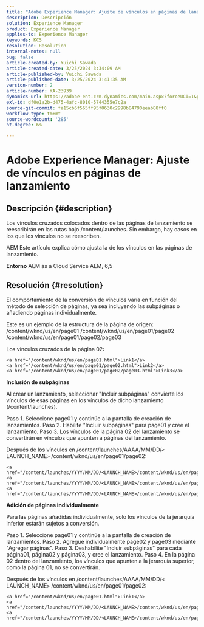 ```yaml
---
title: "Adobe Experience Manager: Ajuste de vínculos en páginas de lanzamiento"
description: Descripción
solution: Experience Manager
product: Experience Manager
applies-to: Experience Manager
keywords: KCS
resolution: Resolution
internal-notes: null
bug: false
article-created-by: Yuichi Sawada
article-created-date: 3/25/2024 3:34:09 AM
article-published-by: Yuichi Sawada
article-published-date: 3/25/2024 3:41:35 AM
version-number: 2
article-number: KA-23939
dynamics-url: https://adobe-ent.crm.dynamics.com/main.aspx?forceUCI=1&pagetype=entityrecord&etn=knowledgearticle&id=68840384-58ea-ee11-a204-6045bd006268
exl-id: df0e1a2b-d475-4afc-8010-5744355e7c2a
source-git-commit: fa15cb6f565ff95f0630c2998b84790eeab88ff0
workflow-type: tm+mt
source-wordcount: '285'
ht-degree: 6%

---
```


# Adobe Experience Manager: Ajuste de vínculos en páginas de lanzamiento

## Descripción {#description}


Los vínculos cruzados colocados dentro de las páginas de lanzamiento se reescribirán en las rutas bajo /content/launches. Sin embargo, hay casos en los que los vínculos no se reescriben.

AEM Este artículo explica cómo ajusta la de los vínculos en las páginas de lanzamiento.

<b>Entorno</b>
AEM as a Cloud Service AEM, 6,5


## Resolución {#resolution}


El comportamiento de la conversión de vínculos varía en función del método de selección de páginas, ya sea incluyendo las subpáginas o añadiendo páginas individualmente.

Este es un ejemplo de la estructura de la página de origen: /content/wknd/us/en/page01 /content/wknd/us/en/page01/page02 /content/wknd/us/en/page01/page02/page03

Los vínculos cruzados de la página 02:


```
<a href="/content/wknd/us/en/page01.html">Link1</a>
<a href="/content/wknd/us/en/page01/page02.html">Link2</a>
<a href="/content/wknd/us/en/page01/page02/page03.html">Link3</a>
```


<b>Inclusión de subpáginas</b>

Al crear un lanzamiento, seleccionar &quot;Incluir subpáginas&quot; convierte los vínculos de esas páginas en los vínculos de dicho lanzamiento (/content/launches).

Paso 1. Seleccione page01 y continúe a la pantalla de creación de lanzamientos.
Paso 2. Habilite &quot;Incluir subpáginas&quot; para page01 y cree el lanzamiento.
Paso 3. Los vínculos de la página 02 del lanzamiento se convertirán en vínculos que apunten a páginas del lanzamiento.

Después de los vínculos en /content/launches/AAAA/MM/DD/`<` LAUNCH_NAME`>` /content/wknd/us/en/page01/page02:


```
<a href="/content/launches/YYYY/MM/DD/<LAUNCH_NAME>/content/wknd/us/en/page01.html">Link1</a>
<a href="/content/launches/YYYY/MM/DD/<LAUNCH_NAME>/content/wknd/us/en/page01/page02.html">Link2</a>
<a href="/content/launches/YYYY/MM/DD/<LAUNCH_NAME>/content/wknd/us/en/page01/page02/page03.html">Link3</a>
```


<b>Adición de páginas individualmente</b>

Para las páginas añadidas individualmente, solo los vínculos de la jerarquía inferior estarán sujetos a conversión.

Paso 1. Seleccione page01 y continúe a la pantalla de creación de lanzamientos.
Paso 2. Agregue individualmente page02 y page03 mediante &quot;Agregar páginas&quot;.
Paso 3. Deshabilite &quot;Incluir subpáginas&quot; para cada página01, página02 y página03, y cree el lanzamiento.
Paso 4. En la página 02 dentro del lanzamiento, los vínculos que apunten a la jerarquía superior, como la página 01, no se convertirán.

Después de los vínculos en /content/launches/AAAA/MM/DD/`<` LAUNCH_NAME`>` /content/wknd/us/en/page01/page02:


```
<a href="/content/wknd/us/en/page01.html">Link1</a> 
<a href="/content/launches/YYYY/MM/DD/<LAUNCH_NAME>/content/wknd/us/en/page01/page02.html">Link2</a>
<a href="/content/launches/YYYY/MM/DD/<LAUNCH_NAME>/content/wknd/us/en/page01/page02/page03.html">Link3</a>
```
